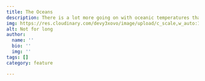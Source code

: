 ```yaml
---
title: The Oceans
description: There is a lot more going on with oceanic temperatures than we know.
img: https://res.cloudinary.com/devy3xovo/image/upload/c_scale,w_auto:100,dpr_auto/v1603027834/climatecascades/turtle_qq6yjv.jpg
alt: Not for long
author:
  name: ''
  bio: ''
  img: ''
tags: []
category: feature

---
```

